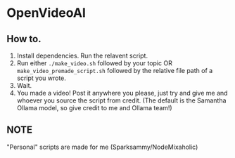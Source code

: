 # OpenVideoAI


## How to.

1. Install dependencies. Run the relavent script.
2. Run either ```./make_video.sh``` followed by your topic OR ```make_video_premade_script.sh``` followed by the relative file path of a script you wrote.
3. Wait.
4. You made a video! Post it anywhere you please, just try and give me and whoever you source the script from credit. (The default is the Samantha Ollama model, so give credit to me and Ollama team!)

## NOTE

"Personal" scripts are made for me (Sparksammy/NodeMixaholic)

